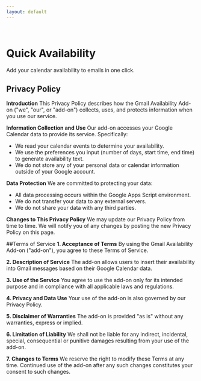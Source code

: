 ```yaml
---
layout: default
---
```


<br>

# Quick Availability
Add your calendar availability to emails in one click.

## Privacy Policy
**Introduction**
This Privacy Policy describes how the Gmail Availability Add-on ("we", "our", or "add-on") collects, uses, and protects information when you use our service.

**Information Collection and Use**
Our add-on accesses your Google Calendar data to provide its service. Specifically:
- We read your calendar events to determine your availability.
- We use the preferences you input (number of days, start time, end time) to generate availability text.
- We do not store any of your personal data or calendar information outside of your Google account.

**Data Protection**
We are committed to protecting your data:
- All data processing occurs within the Google Apps Script environment.
- We do not transfer your data to any external servers.
- We do not share your data with any third parties.

**Changes to This Privacy Policy**
We may update our Privacy Policy from time to time. We will notify you of any changes by posting the new Privacy Policy on this page.

##Terms of Service
**1. Acceptance of Terms**
By using the Gmail Availability Add-on ("add-on"), you agree to these Terms of Service.

**2. Description of Service**
The add-on allows users to insert their availability into Gmail messages based on their Google Calendar data.

**3. Use of the Service**
You agree to use the add-on only for its intended purpose and in compliance with all applicable laws and regulations.

**4. Privacy and Data Use**
Your use of the add-on is also governed by our Privacy Policy.

**5. Disclaimer of Warranties**
The add-on is provided "as is" without any warranties, express or implied.

**6. Limitation of Liability**
We shall not be liable for any indirect, incidental, special, consequential or punitive damages resulting from your use of the add-on.

**7. Changes to Terms**
We reserve the right to modify these Terms at any time. Continued use of the add-on after any such changes constitutes your consent to such changes.

